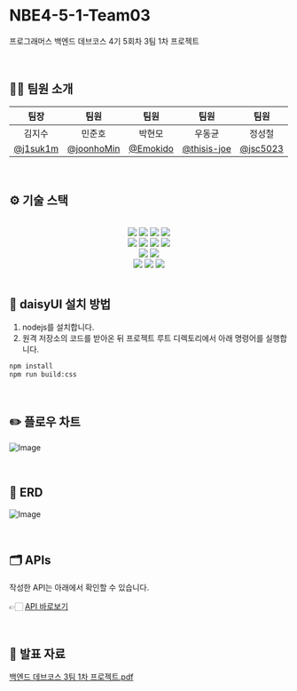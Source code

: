 # NBE4-5-1-Team03
프로그래머스 백엔드 데브코스 4기 5회차 3팀 1차 프로젝트

<br />

## 🧑‍💻 팀원 소개
|팀장|팀원|팀원|팀원|팀원|
|:---:|:---:|:---:|:---:|:---:|
|김지수|민준호|박현모|우동균|정성철|
|[@j1suk1m](https://github.com/j1suk1m)|[@joonhoMin](https://github.com/joonhoMin)|[@Emokido](https://github.com/Emokido)|[@thisis-joe](https://github.com/thisis-joe)|[@jsc5023](https://github.com/jsc5023)|

<br />

## ⚙ 기술 스택
<br>
<div align=center>
  <img src="https://img.shields.io/badge/html-E34F26?style=for-the-badge&logo=html5&logoColor=white">
  <img src="https://img.shields.io/badge/tailwindcss-06B6D4?style=for-the-badge&logo=tailwindcss&logoColor=white">
  <img src="https://img.shields.io/badge/javascript-F7DF1E?style=for-the-badge&logo=javascript&logoColor=white">
  <img src="https://img.shields.io/badge/thymeleaf-005F0F?style=for-the-badge&logo=thymeleaf&logoColor=white">
  <br>
  <img src="https://img.shields.io/badge/java-007396?style=for-the-badge&logo=java&logoColor=white">
  <img src="https://img.shields.io/badge/springboot-007396?style=for-the-badge&logo=springboot&logoColor=white">
  <img src="https://img.shields.io/badge/spring data JPA-6DB33F?style=for-the-badge&logo=java&logoColor=white">
  <img src="https://img.shields.io/badge/H2 Database-6DB33F?style=for-the-badge&logo=java&logoColor=white">
  <br>
  <img src="https://img.shields.io/badge/gradle-02303A?style=for-the-badge&logo=gradle&logoColor=white">
  <img src="https://img.shields.io/badge/JUnit-25A162?style=for-the-badge&logo=junit5&logoColor=white">
  <br>
  <img src="https://img.shields.io/badge/notion-000000?style=for-the-badge&logo=notion&logoColor=white">
  <img src="https://img.shields.io/badge/figma-F24E1E?style=for-the-badge&logo=figma&logoColor=white">
  <img src="https://img.shields.io/badge/github-181717?style=for-the-badge&logo=github&logoColor=white">
</div>

<br />

## 🎨 daisyUI 설치 방법
1. nodejs를 설치합니다.
2. 원격 저장소의 코드를 받아온 뒤 프로젝트 루트 디렉토리에서 아래 명령어를 실행합니다.
```bash
npm install  
npm run build:css
```

<br />

## ✏️ 플로우 차트
![Image](https://github.com/user-attachments/assets/c0f7056f-2cd5-43c0-bd87-70e0a7936b84)

<br />

## 🏢 ERD
![Image](https://github.com/user-attachments/assets/41d1fee5-a687-4f29-865d-f85dd2b23f94)

<br />

## 🗂️ APIs
작성한 API는 아래에서 확인할 수 있습니다.

👉🏻 [API 바로보기](/APIs.md)

<br />

## 📢 발표 자료
[백엔드 데브코스 3팀 1차 프로젝트.pdf](https://github.com/user-attachments/files/18960132/3.1.pdf)
